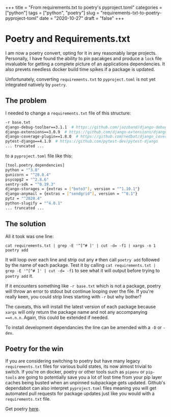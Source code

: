 
+++
title = "From requirements.txt to poetry's pyproject.toml"
categories = ["python"]
tags = ["python", "poetry"]
slug = "requirements-txt-to-poetry-pyproject-toml"
date = "2020-10-27"
draft = "false"
+++

# Poetry and Requirements.txt

I am now a poetry convert, opting for it in any reasonably large projects. Personally, I have found the ability to pin pacakges and
produce a `lock` file invaluable for getting a complete picture of an applications dependencies. It also prevets needless docker build time 
spikes if a package is updated. 

Unfortunately, converting `requirements.txt` to `pyproject.toml` is not yet integrated natively by `poetry`.

## The problem

I needed to change a `requirements.txt` file of this structure:

```bash
-r base.txt
django-debug-toolbar==3.1.1  # https://github.com/jazzband/django-debug-toolbar
django-extensions==3.0.9  # https://github.com/django-extensions/django-extensions
django-coverage-plugin==1.8.0  # https://github.com/nedbat/django_coverage_plugin
pytest-django==4.1.0  # https://github.com/pytest-dev/pytest-django
... truncated ...
```

to a `pyproject.toml` file like this:

```bash
[tool.poetry.dependencies]
python = "^3.8"
gunicorn = "^20.0.4"
psycopg2 = "^2.8.6"
sentry-sdk = "^0.19.3"
django-storages = {extras = ["boto3"], version = "^1.10.1"}
django-anymail = {extras = ["sendgrid"], version = "^8.1"}
pytz = "^2020.4"
python-slugify = "^4.0.1"
... truncated ...
```

## The solution

All it took was one line:

`cat requirements.txt | grep -E '^[^# ]' | cut -d= -f1 | xargs -n 1 poetry add`

It will loop over each line and strip out any `#` then call `poetry add` followed by the name of each package. Test it by calling `cat requirements.txt | grep -E '^[^# ]' | cut -d= -f1` to see what it will output before trying to `poetry add` it.

 If it encounters something like `-r base.txt` which is not a package, poetry will throw an error to stdout but continue looping over the file. If you're really keen, you could strip lines starting with `-r` but why bother?

The caveats, this will install the latest version of each package because `xargs` will only return the package name and not any accompanying `==n.n.n`. Again, this could be extended if needed. 

To install development dependancies the line can be amended with a `-D` or `-dev`. 

## Poetry for the win

If you are considering switching to poetry but have many legacy `requirements.txt` files for various build states, its now almost trivial
to switch. If you're on docker, poetry or other tools such as `pipenv` or `pip-tools` are going to potentially save you a lot of lost time from 
your pip layer caches being busted when an unpinned subpackage gets updated. Github's dependabot can also interpret `pyproject.toml` files meaning you will get automated pull requests for package updates just like you would with a `requirements.txt` file. 

Get poetry [here](https://python-poetry.org/docs/#installation).
